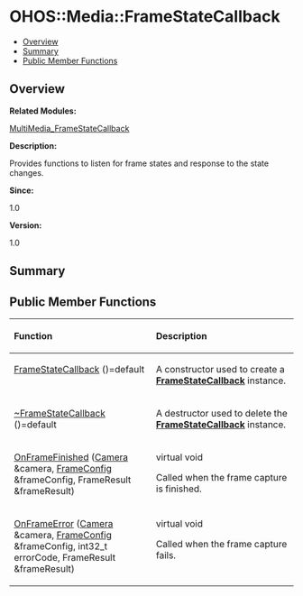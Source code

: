 # OHOS::Media::FrameStateCallback<a name="EN-US_TOPIC_0000001055078153"></a>

-   [Overview](#section1027762142165632)
-   [Summary](#section280971760165632)
-   [Public Member Functions](#pub-methods)

## **Overview**<a name="section1027762142165632"></a>

**Related Modules:**

[MultiMedia\_FrameStateCallback](multimedia_framestatecallback.md)

**Description:**

Provides functions to listen for frame states and response to the state changes. 

**Since:**

1.0

**Version:**

1.0

## **Summary**<a name="section280971760165632"></a>

## Public Member Functions<a name="pub-methods"></a>

<a name="table555438848165632"></a>
<table><thead align="left"><tr id="row1895226050165632"><th class="cellrowborder" valign="top" width="50%" id="mcps1.1.3.1.1"><p id="p350748329165632"><a name="p350748329165632"></a><a name="p350748329165632"></a>Function</p>
</th>
<th class="cellrowborder" valign="top" width="50%" id="mcps1.1.3.1.2"><p id="p1782273999165632"><a name="p1782273999165632"></a><a name="p1782273999165632"></a>Description</p>
</th>
</tr>
</thead>
<tbody><tr id="row821138065165632"><td class="cellrowborder" valign="top" width="50%" headers="mcps1.1.3.1.1 "><p id="p1449434790165632"><a name="p1449434790165632"></a><a name="p1449434790165632"></a><a href="multimedia_framestatecallback.md#gab2557f65a2744911b66361a895450d67">FrameStateCallback</a> ()=default</p>
</td>
<td class="cellrowborder" valign="top" width="50%" headers="mcps1.1.3.1.2 "><p id="p938733221165632"><a name="p938733221165632"></a><a name="p938733221165632"></a> </p>
<p id="p633353240165632"><a name="p633353240165632"></a><a name="p633353240165632"></a>A constructor used to create a <strong id="b1505154983165632"><a name="b1505154983165632"></a><a name="b1505154983165632"></a><a href="ohos-media-framestatecallback.md">FrameStateCallback</a></strong> instance. </p>
</td>
</tr>
<tr id="row9620502165632"><td class="cellrowborder" valign="top" width="50%" headers="mcps1.1.3.1.1 "><p id="p1008925165632"><a name="p1008925165632"></a><a name="p1008925165632"></a><a href="multimedia_framestatecallback.md#gad9ee33e328b523316313b79979b93abb">~FrameStateCallback</a> ()=default</p>
</td>
<td class="cellrowborder" valign="top" width="50%" headers="mcps1.1.3.1.2 "><p id="p1404596400165632"><a name="p1404596400165632"></a><a name="p1404596400165632"></a> </p>
<p id="p795018961165632"><a name="p795018961165632"></a><a name="p795018961165632"></a>A destructor used to delete the <strong id="b1627785424165632"><a name="b1627785424165632"></a><a name="b1627785424165632"></a><a href="ohos-media-framestatecallback.md">FrameStateCallback</a></strong> instance. </p>
</td>
</tr>
<tr id="row475594284165632"><td class="cellrowborder" valign="top" width="50%" headers="mcps1.1.3.1.1 "><p id="p1024741973165632"><a name="p1024741973165632"></a><a name="p1024741973165632"></a><a href="multimedia_framestatecallback.md#gaad7c0bd2d27255a8b63d0f5fb75f3b1e">OnFrameFinished</a> (<a href="ohos-media-camera.md">Camera</a> &amp;camera, <a href="ohos-media-frameconfig.md">FrameConfig</a> &amp;frameConfig, FrameResult &amp;frameResult)</p>
</td>
<td class="cellrowborder" valign="top" width="50%" headers="mcps1.1.3.1.2 "><p id="p1906157979165632"><a name="p1906157979165632"></a><a name="p1906157979165632"></a>virtual void </p>
<p id="p1187344021165632"><a name="p1187344021165632"></a><a name="p1187344021165632"></a>Called when the frame capture is finished. </p>
</td>
</tr>
<tr id="row795833183165632"><td class="cellrowborder" valign="top" width="50%" headers="mcps1.1.3.1.1 "><p id="p1315866455165632"><a name="p1315866455165632"></a><a name="p1315866455165632"></a><a href="multimedia_framestatecallback.md#ga8692c0a7433e0a98b6a6e364081c3b6a">OnFrameError</a> (<a href="ohos-media-camera.md">Camera</a> &amp;camera, <a href="ohos-media-frameconfig.md">FrameConfig</a> &amp;frameConfig, int32_t errorCode, FrameResult &amp;frameResult)</p>
</td>
<td class="cellrowborder" valign="top" width="50%" headers="mcps1.1.3.1.2 "><p id="p1115566538165632"><a name="p1115566538165632"></a><a name="p1115566538165632"></a>virtual void </p>
<p id="p1341096226165632"><a name="p1341096226165632"></a><a name="p1341096226165632"></a>Called when the frame capture fails. </p>
</td>
</tr>
</tbody>
</table>

